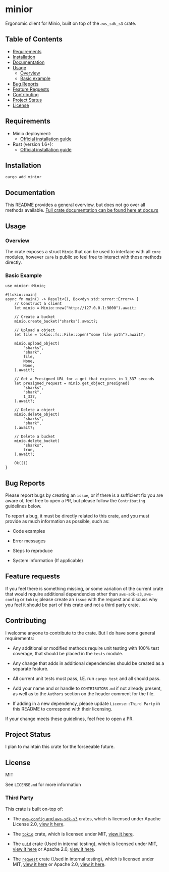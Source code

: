 # minior

Ergonomic client for Minio, built on top of the `aws_sdk_s3` crate.

Table of Contents
-----------------
- [Requirements](#requirements)
- [Installation](#installation)
- [Documentation](#documentation)
- [Usage](#usage)
    - [Overview](#overview)
    - [Basic example](#basic-example)
- [Bug Reports](#bug-reports)
- [Feature Requests](#feature-requests)
- [Contributing](#contributing)
- [Project Status](#project-status)
- [License](#license)

## Requirements
- Minio deployment:
    - [Official installation guide](https://min.io/download?utm_term=&utm_campaign=Leads-Performance+Max-1-042023&utm_source=adwords&utm_medium=ppc&hsa_acc=8976569894&hsa_cam=20015732098&hsa_grp=&hsa_ad=&hsa_src=x&hsa_tgt=&hsa_kw=&hsa_mt=&hsa_net=adwords&hsa_ver=3&gad_source=1&gclid=Cj0KCQiAkeSsBhDUARIsAK3tiecF1RUejrAWP89hF1q-FM8_LYfmgKqKImAknRLFuXZqQ9OuD8KGv_YaAr5ZEALw_wcB#/kubernetes)
- Rust (version 1.6+):
    - [Official installation guide](https://www.rust-lang.org/tools/install)

## Installation
`cargo add minior`

## Documentation

This README provides a general overview, but does not go over all methods available. [Full crate documentation can be found here at docs.rs](https://docs.rs/minior/latest/minior/)

## Usage

### Overview

The crate exposes a struct `Minio` that can be used to interface with all `core` modules, however `core` is public so feel free to interact with those methods directly.

### Basic Example

```
use minior::Minio;

#[tokio::main]
async fn main() -> Result<(), Box<dyn std::error::Error>> {
    // Construct a client
    let minio = Minio::new("http://127.0.0.1:9000").await;

    // Create a bucket
    minio.create_bucket("sharks").await?;

    // Upload a object
    let file = tokio::fs::File::open("some file path").await?;

    minio.upload_object(
        "sharks",
        "shark",
        file,
        None,
        None,
    ).await?;

    // Get a Presigned URL for a get that expires in 1_337 seconds
    let presigned_request = minio.get_object_presigned(
        "sharks",
        "shark",
        1_337,
    ).await?;

    // Delete a object
    minio.delete_object(
        "sharks",
        "shark",
    ).await?;

    // Delete a bucket
    minio.delete_bucket(
        "sharks",
        true,
    ).await?;

    Ok(())
}
```

## Bug Reports

Please report bugs by creating an `issue`, or if there is a sufficient fix you are aware of, feel free to open a PR, but please follow the `Contributing` guidelines below.

To report a bug, it must be directly related to this crate, and you must provide as much information as possible, such as:

- Code examples

- Error messages

- Steps to reproduce 

- System information (If applicable)

## Feature requests

If you feel there is something missing, or some variation of the current crate that would require additional dependencies other than `aws-sdk-s3`, `aws-config` or `tokio`; please create an `issue` with the request and discuss why you feel it should be part of this crate and not a third party crate.

## Contributing

I welcome anyone to contribute to the crate. But I do have some general requirements:

- Any additional or modified methods require unit testing with 100% test coverage, that should be placed in the `tests` module.

- Any change that adds in additional dependencies should be created as a separate feature.

- All current unit tests must pass, I.E. run `cargo test` and all should pass.

- Add your name and or handle to `CONTRIBUTORS.md` if not already present, as well as to the `Authors` section on the header comment for the file.

- If adding in a new dependency, please update `License::Third Party` in this README to correspond with their licensing.

If your change meets these guidelines, feel free to open a PR.

## Project Status

I plan to maintain this crate for the forseeable future.

## License

MIT

See `LICENSE.md` for more information

### Third Party

This crate is built on-top of:

- The [`aws-config` and `aws-sdk-s3`](https://github.com/mongodb/mongo-rust-driver/tree/main) crates, which is licensed under Apache License 2.0, [view it here](https://github.com/smithy-lang/smithy-rs/blob/main/LICENSE).

- The [`tokio`](https://github.com/tokio-rs/tokio) crate, which is licensed under MIT, [view it here](https://github.com/tokio-rs/tokio/blob/master/LICENSE).

- The [`uuid`](https://github.com/uuid-rs/uuid) crate (Used in internal testing), which is licensed under MIT, [view it here](https://github.com/uuid-rs/uuid/blob/main/LICENSE-MIT) or Apache 2.0, [view it here](https://github.com/uuid-rs/uuid/blob/main/LICENSE-APACHE).

- The [`reqwest`](https://github.com/seanmonstar/reqwest) crate (Used in internal testing), which is licensed under MIT, [view it here](https://github.com/seanmonstar/reqwest/blob/master/LICENSE-MIT) or Apache 2.0, [view it here](https://github.com/seanmonstar/reqwest/blob/master/LICENSE-APACHE).

